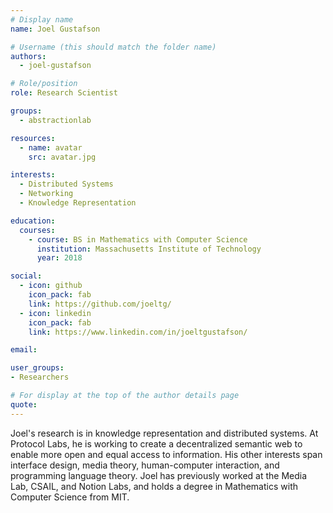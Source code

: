 ```yaml
---
# Display name
name: Joel Gustafson

# Username (this should match the folder name)
authors:
  - joel-gustafson

# Role/position
role: Research Scientist

groups:
  - abstractionlab

resources:
  - name: avatar
    src: avatar.jpg

interests:
  - Distributed Systems
  - Networking
  - Knowledge Representation

education:
  courses:
    - course: BS in Mathematics with Computer Science
      institution: Massachusetts Institute of Technology
      year: 2018

social:
  - icon: github
    icon_pack: fab
    link: https://github.com/joeltg/
  - icon: linkedin
    icon_pack: fab
    link: https://www.linkedin.com/in/joeltgustafson/

email:

user_groups:
- Researchers

# For display at the top of the author details page
quote:
---
```


Joel's research is in knowledge representation and distributed systems. At Protocol Labs, he is working to create a decentralized semantic web to enable more open and equal access to information. His other interests span interface design, media theory, human-computer interaction, and programming language theory. Joel has previously worked at the Media Lab, CSAIL, and Notion Labs, and holds a degree in Mathematics with Computer Science from MIT.
